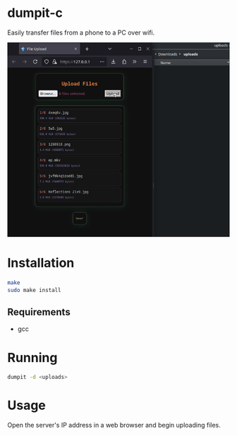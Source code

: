 # dumpit-c

Easily transfer files from a phone to a PC over wifi.

![preview](preview/preview.gif)

# Installation
```sh
make
sudo make install
```

## Requirements
* gcc

# Running
```sh
dumpit -d <uploads>
```

# Usage
Open the server's IP address in a web browser and begin uploading files.
